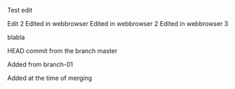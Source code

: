 Test edit

Edit 2
Edited in webbrowser
Edited in webbrowser 2
Edited in webbrowser 3


blabla

HEAD
commit from the branch master

Added from branch-01

Added at the time of merging

